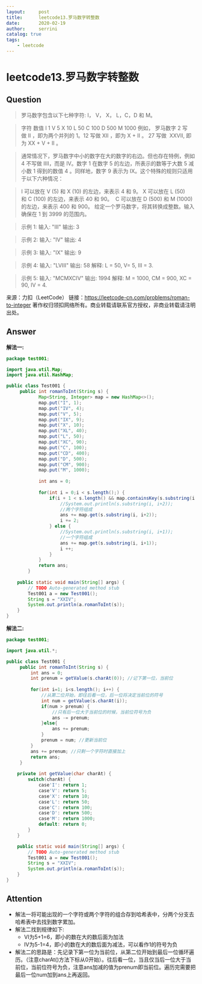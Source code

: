 ```yaml
---
layout:     post
title:      leetcode13.罗马数字转整数
date:       2020-02-19             
author:     serrini                 
catalog: true                       
tags:                               
    - leetcode
---
```

# leetcode13.罗马数字转整数

## Question
> 罗马数字包含以下七种字符: I， V， X， L，C，D 和 M。

> 字符          数值
> I             1
> V             5
> X             10
> L             50
> C             100
> D             500
> M             1000
> 例如， 罗马数字 2 写做 II ，即为两个并列的 1。12 写做 XII ，即为 X + II 。 27 写做  XXVII, 即为 XX + V + II 。

> 通常情况下，罗马数字中小的数字在大的数字的右边。但也存在特例，例如 4 不写做 IIII，而是 IV。数字 1 在数字 5 的左边，所表示的数等于大数 5 减小数 1 得到的数值 4 。同样地，数字 9 表示为 IX。这个特殊的规则只适用于以下六种情况：

> I 可以放在 V (5) 和 X (10) 的左边，来表示 4 和 9。
> X 可以放在 L (50) 和 C (100) 的左边，来表示 40 和 90。 
> C 可以放在 D (500) 和 M (1000) 的左边，来表示 400 和 900。
> 给定一个罗马数字，将其转换成整数。输入确保在 1 到 3999 的范围内。

> 示例 1:
> 输入: "III"
> 输出: 3

> 示例 2:
> 输入: "IV"
> 输出: 4

> 示例 3:
> 输入: "IX"
> 输出: 9

> 示例 4:
> 输入: "LVIII"
> 输出: 58
> 解释: L = 50, V= 5, III = 3.

> 示例 5:
> 输入: "MCMXCIV"
> 输出: 1994
> 解释: M = 1000, CM = 900, XC = 90, IV = 4.

来源：力扣（LeetCode）
链接：https://leetcode-cn.com/problems/roman-to-integer
著作权归领扣网络所有。商业转载请联系官方授权，非商业转载请注明出处。

## Answer
**解法一:**
```java
package test001;

import java.util.Map;
import java.util.HashMap;

public class Test001 {
	 public int romanToInt(String s) {
	        Map<String, Integer> map = new HashMap<>();
	        map.put("I", 1);
	        map.put("IV", 4);
	        map.put("V", 5);
	        map.put("IX", 9);
	        map.put("X", 10);
	        map.put("XL", 40);
	        map.put("L", 50);
	        map.put("XC", 90);
	        map.put("C", 100);
	        map.put("CD", 400);
	        map.put("D", 500);
	        map.put("CM", 900);
	        map.put("M", 1000);
	        
	        int ans = 0;
	        
	        for(int i = 0;i < s.length();) {
	            if(i + 1 < s.length() && map.containsKey(s.substring(i, i+2))) {
	            	//System.out.println(s.substring(i, i+2));
	            	//两个字符组成
	                ans += map.get(s.substring(i, i+2));
	                i += 2;
	            } else {
	            	//System.out.println(s.substring(i, i+1));
	            	//一个字符组成
	                ans += map.get(s.substring(i, i+1));
	                i ++;
	            }
	        }
	        return ans;
	    }
	
	public static void main(String[] args) {
		// TODO Auto-generated method stub
		Test001 a = new Test001();
		String s = "XXIV";
		System.out.println(a.romanToInt(s));
	}
}
```



**解法二:**
```java
package test001;

import java.util.*;

public class Test001 {
	 public int romanToInt(String s) {
		 int ans = 0;
		 int prenum = getValue(s.charAt(0)); //记下第一位，当前位
		 
		 for(int i=1; i<s.length(); i++) { 
		 	 //从第二位开始，即往后看一位，后一位将决定当前位的符号
			 int num = getValue(s.charAt(i));
			 if(num > prenum) {
			 	 //只有后一位大于当前位的时候，当前位符号为负
				 ans -= prenum;
			 }else{
				 ans += prenum;
			 }
			 prenum = num; //更新当前位
		 }
		 ans += prenum; //只剩一个字符时直接加上
		 return ans;
	 }
	
	private int getValue(char charAt) {
		switch(charAt) {
			case'I': return 1;
			case'V': return 5;
			case'X': return 10;
			case'L': return 50;
			case'C': return 100;
			case'D': return 500;
			case'M': return 1000;
			default: return 0;
		}
	}

	public static void main(String[] args) {
		// TODO Auto-generated method stub
		Test001 a = new Test001();
		String s = "XXIV";
		System.out.println(a.romanToInt(s));
	}
}

```

## Attention

* 解法一将可能出现的一个字符或两个字符的组合存到哈希表中，分两个分支去哈希表中去找到数字累加。
* 解法二找到规律如下:
	* VI为5+1=6，即小的数在大的数后面为加法
	* IV为5-1=4，即小的数在大的数后面为减法，可以看作1的符号为负
* 解法二的思路是：先记录下第一位为当前位，从第二位开始到最后一位循环遍历。（注意charAt()方法下标从0开始）。往后看一位，当且仅当后一位大于当前位，当前位符号为负，注意ans加减的值为prenum即当前位。遍历完需要把最后一位num加到ans上再返回。


